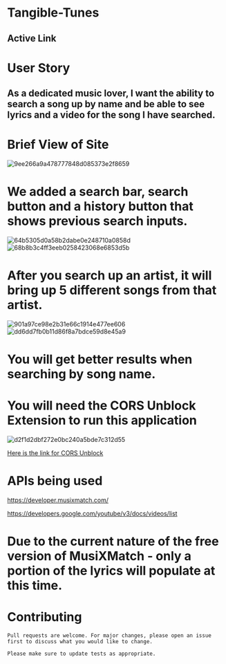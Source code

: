 # Tangible-Tunes




## Active Link






# User Story

 ## As a dedicated music lover, I want the ability to search a song up by name and be able to see lyrics and a video for the song I have searched.



#

# Brief View of Site
![9ee266a9a478777848d085373e2f8659](https://user-images.githubusercontent.com/79331471/114075726-7b26e000-986b-11eb-9820-ec3598385c58.png)

# We added a search bar, search button and a history button that shows previous search inputs.

![64b5305d0a58b2dabe0e248710a0858d](https://user-images.githubusercontent.com/79331471/114076461-4cf5d000-986c-11eb-8251-a93895c51ff5.png)
![68b8b3c4ff3eeb0258423068e6853d5b](https://user-images.githubusercontent.com/79331471/114076078-dbb61d00-986b-11eb-9cfb-edf7714b4454.png)

# After you search up an artist, it will bring up 5 different songs from that artist.


![901a97ce98e2b31e66c1914e477ee606](https://user-images.githubusercontent.com/79331471/114076201-04d6ad80-986c-11eb-939d-4c6bb94629f9.png)
![dd6dd7fb0b11d86f8a7bdce59d8e45a9](https://user-images.githubusercontent.com/79331471/114076314-22a41280-986c-11eb-85d7-523158b28365.png)

# You will get better results when searching by song name.



# You will need the CORS Unblock Extension to run this application
![d2f1d2dbf272e0bc240a5bde7c312d55](https://user-images.githubusercontent.com/79331471/114088796-05c30b80-987b-11eb-89b6-b8dc15f4ec53.png)

[Here is the link for CORS Unblock](https://chrome.google.com/webstore/detail/cors-unblock/lfhmikememgdcahcdlaciloancbhjino?hl=en)




 # APIs being used

https://developer.musixmatch.com/

https://developers.google.com/youtube/v3/docs/videos/list

# Due to the current nature of the free version of MusiXMatch - only a portion of the lyrics will populate at this time.




# Contributing
```
Pull requests are welcome. For major changes, please open an issue first to discuss what you would like to change.

Please make sure to update tests as appropriate.
```





